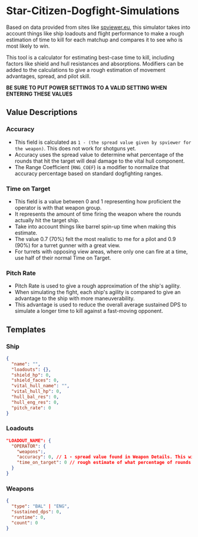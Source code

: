 # Star-Citizen-Dogfight-Simulations

Based on data provided from sites like [spviewer.eu](https://spviewer.eu), this simulator takes into account things like ship loadouts and flight performance to make a rough estimation of time to kill for each matchup and compares it to see who is most likely to win.

This tool is a calculator for estimating best-case time to kill, including factors like shield and hull resistances and absorptions.  Modifiers can be added to the calculations to give a rough estimation of movement advantages, spread, and pilot skill.

**BE SURE TO PUT POWER SETTINGS TO A VALID SETTING WHEN ENTERING THESE VALUES**

## Value Descriptions

### Accuracy

* This field is calculated as `1 - (the spread value given by spviewer for the weapon)`. This does not work for shotguns yet.
* Accuracy uses the spread value to determine what percentage of the rounds that hit the target will deal damage to the vital hull component.
* The Range Coefficient (`RNG_COEF`) is a modifier to normalize that accuracy percentage based on standard dogfighting ranges.

### Time on Target

* This field is a value between 0 and 1 representing how proficient the operator is with that weapon group.
* It represents the amount of time firing the weapon where the rounds actually hit the target ship.
* Take into account things like barrel spin-up time when making this estimate.
* The value 0.7 (70%) felt the most realistic to me for a pilot and 0.9 (90%) for a turret gunner with a great view.
* For turrets with opposing view areas, where only one can fire at a time, use half of their normal Time on Target.

### Pitch Rate

* Pitch Rate is used to give a rough approximation of the ship's agility.
* When simulating the fight, each ship's agility is compared to give an advantage to the ship with more maneuverability.
* This advantage is used to reduce the overall average sustained DPS to simulate a longer time to kill against a fast-moving opponent.

## Templates

### Ship

```json
{
  "name": "",
  "loadouts": {},
  "shield_hp": 0,
  "shield_faces": 0,
  "vital_hull_name": "",
  "vital_hull_hp": 0,
  "hull_bal_res": 0,
  "hull_eng_res": 0,
  "pitch_rate": 0
}
```

### Loadouts

```json
"LOADOUT_NAME": {
  "OPERATOR": {
    "weapons":,
    "accuracy": 0, // 1 - spread value found in Weapon Details. This will be the percentage of shots that deal damage to the vital hull component at super close range
    "time_on_target": 0 // rough estimate of what percentage of rounds actually hit the target while firing
  }
}
```

### Weapons

```json
{
  "type": "BAL" | "ENG",
  "sustained_dps": 0,
  "runtime": 0,
  "count": 0
}
```
